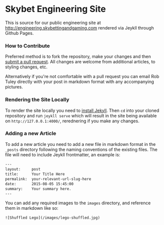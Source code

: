 Skybet Engineering Site
=======================

This is source for our public engineering site at http://engineering.skybettingandgaming.com rendered via Jeykll through Github Pages.

### How to Contribute

Preferred method is to fork the repository, make your changes and then [submit a pull request](https://help.github.com/articles/using-pull-requests/). All changes are welcome from additional articles, to styling changes, etc. 

Alternatively if you're not comfortable with a pull request you can email Rob Tuley directly with your post in markdown format with any accompanying pictures.

### Rendering the Site Locally

To render the site locally you need to [install Jekyll](https://jekyllrb.com/docs/installation/). Then `cd` into your cloned repository and run `jeykll serve` which will result in the site being available on `http://127.0.0.1:4000/`, rerednering if you make any changes.

### Adding a new Article

To add a new article you need to add a new file in markdown format in the `_posts` directory following the naming conventions of the existing files. The file will need to include Jeykll frontmatter, an example is:

    ---
    layout:     post
    title:      Your Title Here
    permalink:  your-relevant-url-slug-here
    date:       2015-08-05 15:45:00
    summary:    Your summary here.
    ---

You can add any required images to the `images` directory, and reference them in markdown like so:

    ![Shuffled Lego](/images/lego-shuffled.jpg)
    